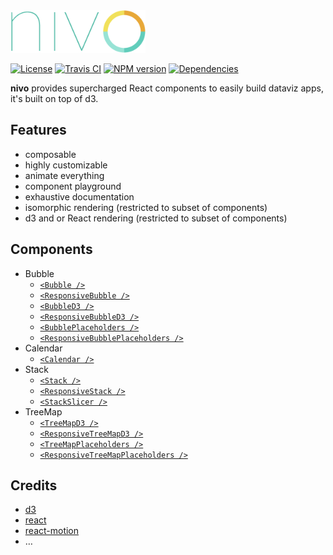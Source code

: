 <img alt="nivo" src="https://raw.githubusercontent.com/plouc/nivo/master/nivo.png" width="216" height="68" />

[![License][license-image]][license-url]
[![Travis CI][travis-image]][travis-url]
[![NPM version][npm-image]][npm-url]
[![Dependencies][gemnasium-image]][gemnasium-url]

**nivo** provides supercharged React components to easily build dataviz apps, it's built on top of d3.

## Features

- composable
- highly customizable
- animate everything
- component playground
- exhaustive documentation
- isomorphic rendering (restricted to subset of components)
- d3 and or React rendering (restricted to subset of components)

## Components

- Bubble
    - [`<Bubble />`](https://plouc.github.io/nivo/#/bubble/react)
    - [`<ResponsiveBubble />`](https://plouc.github.io/nivo/#/bubble/react)
    - [`<BubbleD3 />`](https://plouc.github.io/nivo/#/bubble/d3)
    - [`<ResponsiveBubbleD3 />`](https://plouc.github.io/nivo/#/bubble/d3)
    - [`<BubblePlaceholders />`](https://plouc.github.io/nivo/#/bubble/placeholders)
    - [`<ResponsiveBubblePlaceholders />`](https://plouc.github.io/nivo/#/bubble/placeholders)
- Calendar
    - [`<Calendar />`](https://plouc.github.io/nivo/#/calendar)
- Stack
    - [`<Stack />`](https://plouc.github.io/nivo/#/stack)
    - [`<ResponsiveStack />`](https://plouc.github.io/nivo/#/stack)
    - [`<StackSlicer />`](https://plouc.github.io/nivo/#/stack)
- TreeMap
    - [`<TreeMapD3 />`](https://plouc.github.io/nivo/#/treemap/d3)
    - [`<ResponsiveTreeMapD3 />`](https://plouc.github.io/nivo/#/treemap/d3)
    - [`<TreeMapPlaceholders />`](https://plouc.github.io/nivo/#/treemap/placeholders)
    - [`<ResponsiveTreeMapPlaceholders />`](https://plouc.github.io/nivo/#/treemap/placeholders)


## Credits

- [d3](https://d3js.org/)
- [react](https://facebook.github.io/react/)
- [react-motion](https://github.com/chenglou/react-motion)
- …


[license-image]: https://img.shields.io/github/license/plouc/nivo.svg?style=flat-square
[license-url]: https://github.com/plouc/nivo/blob/master/LICENSE.md
[npm-image]: https://img.shields.io/npm/v/nivo.svg?style=flat-square
[npm-url]: https://www.npmjs.com/package/nivo
[travis-image]: https://img.shields.io/travis/plouc/nivo.svg?style=flat-square
[travis-url]: https://travis-ci.org/plouc/nivo
[gemnasium-image]: https://img.shields.io/gemnasium/plouc/nivo.svg?style=flat-square
[gemnasium-url]: https://gemnasium.com/plouc/nivo
